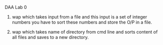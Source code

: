DAA Lab 0

1. wap which takes input from a file and this input is a set of integer numbers you have to sort these numbers and store the O/P in a file.


2. wap which takes name of directory from cmd line and sorts content of all files and saves to a new directory.